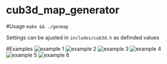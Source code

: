 # cub3d_map_generator

#Usage
`make && ./genmap`

Settings can be ajusted in `includes/cub3d.h` as definded values

#Examples
![example 1](https://github.com/Jerome-JJT/cub3d_map_generator/blob/main/readmeimg/example1.png?raw=true "Example 1")
![example 2](https://github.com/Jerome-JJT/cub3d_map_generator/blob/main/readmeimg/example2.png?raw=true "Example 2")
![example 3](https://github.com/Jerome-JJT/cub3d_map_generator/blob/main/readmeimg/example3.png?raw=true "Example 3")
![example 4](https://github.com/Jerome-JJT/cub3d_map_generator/blob/main/readmeimg/example4.png?raw=true "Example 4")
![example 5](https://github.com/Jerome-JJT/cub3d_map_generator/blob/main/readmeimg/example5.png?raw=true "Example 5")
![example 6](https://github.com/Jerome-JJT/cub3d_map_generator/blob/main/readmeimg/example6.png?raw=true "Example 6")
